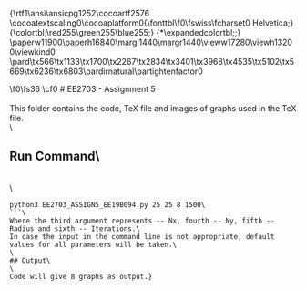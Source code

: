 {\rtf1\ansi\ansicpg1252\cocoartf2576
\cocoatextscaling0\cocoaplatform0{\fonttbl\f0\fswiss\fcharset0 Helvetica;}
{\colortbl;\red255\green255\blue255;}
{\*\expandedcolortbl;;}
\paperw11900\paperh16840\margl1440\margr1440\vieww17280\viewh13200\viewkind0
\pard\tx566\tx1133\tx1700\tx2267\tx2834\tx3401\tx3968\tx4535\tx5102\tx5669\tx6236\tx6803\pardirnatural\partightenfactor0

\f0\fs36 \cf0 # EE2703 - Assignment 5\
\
This folder contains the code, TeX file and images of graphs used in the TeX file.\
\
## Run Command\
\
\
```bash\
python3 EE2703_ASSIGN5_EE19B094.py 25 25 8 1500\
```\
Where the third argument represents -- Nx, fourth -- Ny, fifth -- Radius and sixth -- Iterations.\
In case the input in the command line is not appropriate, default values for all parameters will be taken.\
\
## Output\
\
Code will give 8 graphs as output.}